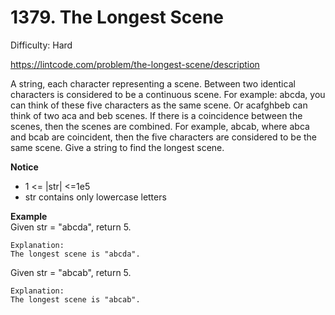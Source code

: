 # 1379. The Longest Scene

Difficulty: Hard

https://lintcode.com/problem/the-longest-scene/description

A string, each character representing a scene. Between two identical characters is considered to be a continuous scene. For example: abcda, you can think of these five characters as the same scene. Or acafghbeb can think of two aca and beb scenes. If there is a coincidence between the scenes, then the scenes are combined. For example, abcab, where abca and bcab are coincident, then the five characters are considered to be the same scene. Give a string to find the longest scene.

**Notice**  
* 1 <= |str| <=1e5
* str contains only lowercase letters

**Example**  
Given str = "abcda", return 5.
```
Explanation:
The longest scene is "abcda".
```
Given str = "abcab", return 5.
```
Explanation:
The longest scene is "abcab".
```
